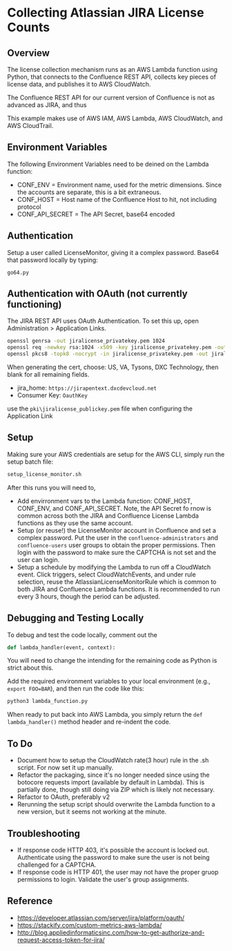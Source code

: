 # Collecting Atlassian JIRA License Counts

## Overview

The license collection mechanism runs as an AWS Lambda function using Python, that connects to the Confluence REST API, collects key pieces of license data, and publishes it to AWS CloudWatch.

The Confluence REST API for our current version of Confluence is not as advanced as JIRA, and thus 

This example makes use of AWS IAM, AWS Lambda, AWS CloudWatch, and AWS CloudTrail.

## Environment Variables

The following Environment Variables need to be deined on the Lambda function:

* CONF_ENV = Environment name, used for the metric dimensions. Since the accounts are separate, this is a bit extraneous.
* CONF_HOST = Host name of the Confluence Host to hit, not including protocol
* CONF_API_SECRET = The API Secret, base64 encoded

## Authentication

Setup a user called LicenseMonitor, giving it a complex password.  Base64 that password locally by typing:

```
go64.py
```

## Authentication with OAuth (not currently functioning)

The JIRA REST API uses OAuth Authentication.  To set this up, open Administration > Application Links.

```bash
openssl genrsa -out jiralicense_privatekey.pem 1024
openssl req -newkey rsa:1024 -x509 -key jiralicense_privatekey.pem -out jiralicense_publickey.cer -days 365
openssl pkcs8 -topk8 -nocrypt -in jiralicense_privatekey.pem -out jiralicense_privatekey.pcks8
```

When generating the cert, choose: US, VA, Tysons, DXC Technology, then blank for all remaining fields.

* jira_home: `https://jirapentext.dxcdevcloud.net`
* Consumer Key: `OauthKey`

use the `pki\jiralicense_publickey.pem` file when configuring the Application Link

## Setup

Making sure your AWS credentials are setup for the AWS CLI, simply run the setup batch file:

```bash
setup_license_monitor.sh
```

After this runs you will need to,

* Add envirronment vars to the Lambda function: CONF_HOST, CONF_ENV, and CONF_API_SECRET. Note, the API Secret fo rnow is common across both the JIRA and Confluence License Lambda functions as they use the same account.
* Setup (or reuse!) the LicenseMonitor account in Confluence and set a complex password. Put the user in the `confluence-administrators` and `confluence-users` user groups to obtain the proper permissions. Then login with the password to make sure the CAPTCHA is not set and the user can login.
* Setup a schedule by modifying the Lambda to run off a CloudWatch event. Click triggers, select CloudWatchEvents, and under rule selection, reuse the AtlassianLicenseMonitorRule which is common to both JIRA and Confluence Lambda functions. It is recommended to run every 3 hours, though the period can be adjusted.

## Debugging and Testing Locally

To debug and test the code locally, comment out the

```python
def lambda_handler(event, context):
```

You will need to change the intending for the remaining code as Python is strict about this.

Add the required environment variables to your local environment (e.g., `export FOO=BAR`), and then run the code like this:

```bash
python3 lambda_function.py
```

When ready to put back into AWS Lambda, you simply return the `def lambda_handler()` method header and re-indent the code.

## To Do

* Document how to setup the CloudWatch rate(3 hour) rule in the .sh script. For now set it up manually.
* Refactor the packaging, since it's no longer needed since using the botocore requests import (available by default in Lambda). This is partially done, though still doing via ZIP which is likely not necessary.
* Refactor to OAuth, preferably v2
* Rerunning the setup script should overwrite the Lambda function to a new version, but it seems not working at the minute.

## Troubleshooting

* If response code HTTP 403, it's possible the account is locked out. Authenticate using the password to make sure the user is not being challenged for a CAPTCHA.
* If response code is HTTP 401, the user may not have the proper gruop permissions to login. Validate the user's group assignments.

## Reference

* https://developer.atlassian.com/server/jira/platform/oauth/
* https://stackify.com/custom-metrics-aws-lambda/   
* http://blog.appliedinformaticsinc.com/how-to-get-authorize-and-request-access-token-for-jira/
